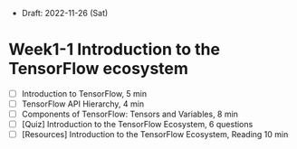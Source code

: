 * Draft: 2022-11-26 (Sat)

# Week1-1 Introduction to the TensorFlow ecosystem

- [ ] Introduction to TensorFlow, 5 min
- [ ] TensorFlow API Hierarchy, 4 min
- [ ] Components of TensorFlow: Tensors and Variables, 8 min
- [ ] [Quiz] Introduction to the TensorFlow Ecosystem, 6 questions
- [ ] [Resources] Introduction to the TensorFlow Ecosystem, Reading 10 min
